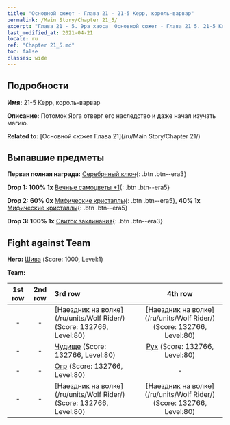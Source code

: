 ```yaml
---
title: "Основной сюжет - Глава 21 - 21-5 Керр, король-варвар"
permalink: /Main Story/Chapter 21_5/
excerpt: "Глава 21 - 5. Эра хаоса  Основной сюжет - Глава 21_5. 21-5 Керр, король-варвар"
last_modified_at: 2021-04-21
locale: ru
ref: "Chapter 21_5.md"
toc: false
classes: wide
---
```


## Подробности

 **Имя:** 21-5 Керр, король-варвар

 **Описание:** Потомок Ярга отверг его наследство и даже начал изучать магию.

 **Related to:** [Основной сюжет Глава 21](/ru/Main Story/Chapter 21/)

## Выпавшие предметы

 **Первая полная награда:** [Серебряный ключ](/ru/Items/con_693/){: .btn .btn--era3}

 **Drop 1:** **100% 1x** [Вечные самоцветы +1](/ru/Items/mat_72/){: .btn .btn--era5}

 **Drop 2:** **60% 0x** [Мифические кристаллы](/ru/Items/mat_66/){: .btn .btn--era5}, **40% 1x** [Мифические кристаллы](/ru/Items/mat_66/){: .btn .btn--era5}

 **Drop 3:** **100% 1x** [Свиток заклинания](/ru/Items/con_694/){: .btn .btn--era3}


## Fight against Team
 **Hero:** [Шива](/ru/heroes/Shiva/) (Score: 1000, Level:1)

 **Team:**


  | 1st row | 2nd row | 3rd row | 4th row |
  |:----:|:----:|:----|:----:|
  | - | - | [Наездник на волке](/ru/units/Wolf Rider/) (Score: 132766, Level:80)  | [Наездник на волке](/ru/units/Wolf Rider/) (Score: 132766, Level:80)  |
  | - | - | [Чудище](/ru/units/Behemoth/) (Score: 132766, Level:80)  | [Рух](/ru/units/Roc/) (Score: 132766, Level:80)  |
  | - | - | [Огр](/ru/units/Ogre/) (Score: 132766, Level:80)  | - |
  | - | - | [Наездник на волке](/ru/units/Wolf Rider/) (Score: 132766, Level:80)  | [Наездник на волке](/ru/units/Wolf Rider/) (Score: 132766, Level:80)  |


